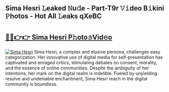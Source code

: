 ## Sima Hesri 𝙻eaked 𝙽u𝚍e - Part-T9r 𝚅𝚒deo B𝚒kini 𝙿hotos - Hot All 𝙻eaks qXeBC

# <h2><a href="http://ld1aea.urlbe.top/?page=Sima+Hesri">🔗🔗👉👉 Sima Hesri P𝚑oto𝚜Vid𝚎o</a></h2>

[![Sima Hesri](https://i.imgur.com/eBuTRDB.gif)](http://ld1aea.urlbe.top/?page=Sima+Hesri)
Sima Hesri, a complex and elusive persona, challenges easy categorization. Her innovative use of digital media for self-presentation has captivated and enraged critics, stimulating debates on consent, morality, and the essence of online communities. Despite the ambiguity of her intentions, her mark on the digital realm is indelible. Fueled by unyielding resolve and undeniable enchantment, Sima Hesri reach in the digital community is boundless.
